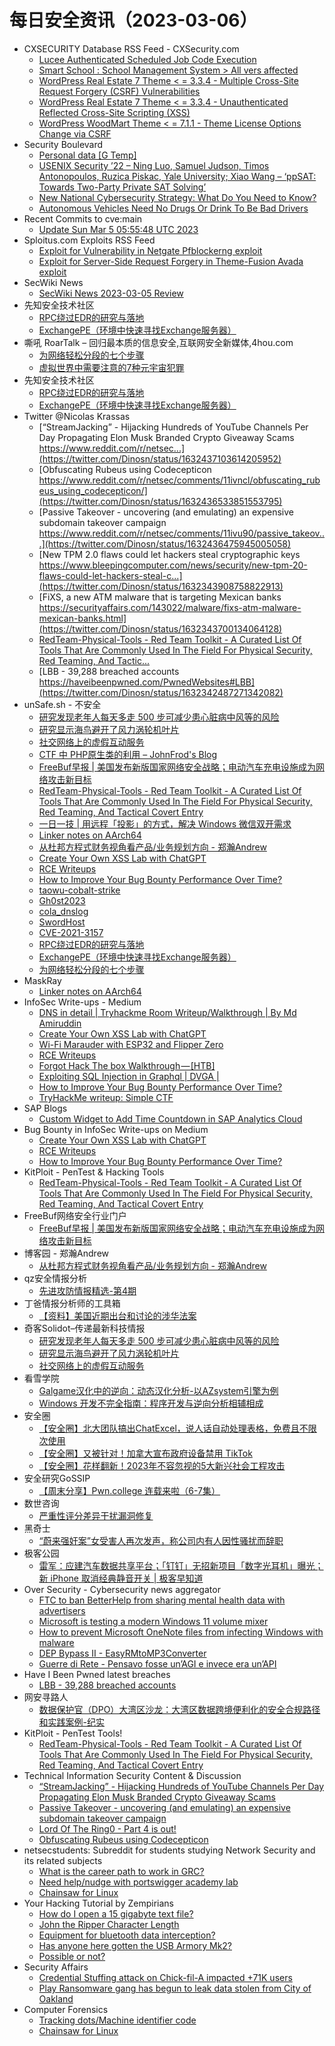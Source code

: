 # 每日安全资讯（2023-03-06）

- CXSECURITY Database RSS Feed - CXSecurity.com
  - [Lucee Authenticated Scheduled Job Code Execution](https://cxsecurity.com/issue/WLB-2023030010)
  - [Smart School : School Management System > All vers affected](https://cxsecurity.com/issue/WLB-2023030009)
  - [WordPress Real Estate 7 Theme < = 3.3.4 - Multiple Cross-Site Request Forgery (CSRF) Vulnerabilities](https://cxsecurity.com/issue/WLB-2023030008)
  - [WordPress Real Estate 7 Theme < = 3.3.4 - Unauthenticated Reflected Cross-Site Scripting (XSS)](https://cxsecurity.com/issue/WLB-2023030007)
  - [WordPress WoodMart Theme < = 7.1.1 - Theme License Options Change via CSRF](https://cxsecurity.com/issue/WLB-2023030006)
- Security Boulevard
  - [Personal data [G Temp]](https://securityboulevard.com/2023/03/personal-data-g-temp/)
  - [USENIX Security ’22 – Ning Luo, Samuel Judson, Timos Antonopoulos, Ruzica Piskac, Yale University; Xiao Wang – ‘ppSAT: Towards Two-Party Private SAT Solving’](https://securityboulevard.com/2023/03/usenix-security-22-ning-luo-samuel-judson-timos-antonopoulos-ruzica-piskac-yale-university-xiao-wang-ppsat-towards-two-party-private-sat-solving/)
  - [New National Cybersecurity Strategy: What Do You Need to Know?](https://securityboulevard.com/2023/03/new-national-cybersecurity-strategy-what-do-you-need-to-know/)
  - [Autonomous Vehicles Need No Drugs Or Drink To Be Bad Drivers](https://securityboulevard.com/2023/03/autonomous-vehicles-need-no-drugs-or-drink-to-be-bad-drivers/)
- Recent Commits to cve:main
  - [Update Sun Mar  5 05:55:48 UTC 2023](https://github.com/trickest/cve/commit/f7adbf5b98c7c0fad9c73a56b2daf22d17da31bb)
- Sploitus.com Exploits RSS Feed
  - [Exploit for Vulnerability in Netgate Pfblockerng exploit](https://sploitus.com/exploit?id=FD2D2165-817A-5929-9D58-9D9B33150C26&utm_source=rss&utm_medium=rss)
  - [Exploit for Server-Side Request Forgery in Theme-Fusion Avada exploit](https://sploitus.com/exploit?id=5E9DCD2E-92AA-5BFE-BDA1-9791FC4876CB&utm_source=rss&utm_medium=rss)
- SecWiki News
  - [SecWiki News 2023-03-05 Review](http://www.sec-wiki.com/?2023-03-05)
- 先知安全技术社区
  - [RPC绕过EDR的研究与落地](https://xz.aliyun.com/t/12257)
  - [ExchangePE（环境中快速寻找Exchange服务器）](https://xz.aliyun.com/t/12255)
- 嘶吼 RoarTalk – 回归最本质的信息安全,互联网安全新媒体,4hou.com
  - [为网络轻松分段的七个步骤](https://www.4hou.com/posts/r7JE)
  - [虚拟世界中需要注意的7种元宇宙犯罪](https://www.4hou.com/posts/l6z5)
- 先知安全技术社区
  - [RPC绕过EDR的研究与落地](https://xz.aliyun.com/t/12257)
  - [ExchangePE（环境中快速寻找Exchange服务器）](https://xz.aliyun.com/t/12255)
- Twitter @Nicolas Krassas
  - [“StreamJacking” - Hijacking Hundreds of YouTube Channels Per Day Propagating Elon Musk Branded Crypto Giveaway Scams https://www.reddit.com/r/netsec...](https://twitter.com/Dinosn/status/1632437103614205952)
  - [Obfuscating Rubeus using Codecepticon https://www.reddit.com/r/netsec/comments/11ivncl/obfuscating_rubeus_using_codecepticon/](https://twitter.com/Dinosn/status/1632436533851553795)
  - [Passive Takeover - uncovering (and emulating) an expensive subdomain takeover campaign https://www.reddit.com/r/netsec/comments/11ivu90/passive_takeov...](https://twitter.com/Dinosn/status/1632436475945005058)
  - [New TPM 2.0 flaws could let hackers steal cryptographic keys https://www.bleepingcomputer.com/news/security/new-tpm-20-flaws-could-let-hackers-steal-c...](https://twitter.com/Dinosn/status/1632343908758822913)
  - [FiXS, a new ATM malware that is targeting Mexican banks https://securityaffairs.com/143022/malware/fixs-atm-malware-mexican-banks.html](https://twitter.com/Dinosn/status/1632343700134064128)
  - [RedTeam-Physical-Tools - Red Team Toolkit - A Curated List Of Tools That Are Commonly Used In The Field For Physical Security, Red Teaming, And Tactic...](https://twitter.com/Dinosn/status/1632343076575354883)
  - [LBB - 39,288 breached accounts https://haveibeenpwned.com/PwnedWebsites#LBB](https://twitter.com/Dinosn/status/1632342487271342082)
- unSafe.sh - 不安全
  - [研究发现老年人每天多走 500 步可减少患心脏病中风等的风险](https://buaq.net/go-152086.html)
  - [研究显示海鸟避开了风力涡轮机叶片](https://buaq.net/go-152087.html)
  - [社交网络上的虚假互动服务](https://buaq.net/go-152088.html)
  - [CTF 中 PHP原生类的利用 – JohnFrod's Blog](https://buaq.net/go-152066.html)
  - [FreeBuf早报 | 美国发布新版国家网络安全战略；电动汽车充电设施成为网络攻击新目标](https://buaq.net/go-152117.html)
  - [RedTeam-Physical-Tools - Red Team Toolkit - A Curated List Of Tools That Are Commonly Used In The Field For Physical Security, Red Teaming, And Tactical Covert Entry](https://buaq.net/go-152058.html)
  - [一日一技 | 用远程「投影」的方式，解决 Windows 微信双开需求](https://buaq.net/go-152065.html)
  - [Linker notes on AArch64](https://buaq.net/go-152092.html)
  - [从杜邦方程式财务视角看产品/业务规划方向 - 郑瀚Andrew](https://buaq.net/go-152044.html)
  - [Create Your Own XSS Lab with ChatGPT](https://buaq.net/go-152046.html)
  - [RCE Writeups](https://buaq.net/go-152047.html)
  - [How to Improve Your Bug Bounty Performance Over Time?](https://buaq.net/go-152048.html)
  - [taowu-cobalt-strike](https://buaq.net/go-152031.html)
  - [Gh0st2023](https://buaq.net/go-152032.html)
  - [cola_dnslog](https://buaq.net/go-152033.html)
  - [SwordHost](https://buaq.net/go-152034.html)
  - [CVE-2021-3157](https://buaq.net/go-152035.html)
  - [RPC绕过EDR的研究与落地](https://buaq.net/go-152036.html)
  - [ExchangePE（环境中快速寻找Exchange服务器）](https://buaq.net/go-152037.html)
  - [为网络轻松分段的七个步骤](https://buaq.net/go-152025.html)
- MaskRay
  - [Linker notes on AArch64](https://maskray.me/blog/2023-03-05-linker-notes-on-aarch64)
- InfoSec Write-ups - Medium
  - [DNS in detail | Tryhackme Room Writeup/Walkthrough | By Md Amiruddin](https://infosecwriteups.com/dns-in-detail-tryhackme-room-writeup-walkthrough-by-md-amiruddin-fdeab3bc30fc?source=rss----7b722bfd1b8d---4)
  - [Create Your Own XSS Lab with ChatGPT](https://infosecwriteups.com/create-your-own-xss-lab-with-chatgpt-385c4e5e7f35?source=rss----7b722bfd1b8d---4)
  - [Wi-Fi Marauder with ESP32 and Flipper Zero](https://infosecwriteups.com/wi-fi-marauder-with-esp32-and-flipper-zero-39fea6741c92?source=rss----7b722bfd1b8d---4)
  - [RCE Writeups](https://infosecwriteups.com/command-injection-by-changing-the-logo-2d730887ab6c?source=rss----7b722bfd1b8d---4)
  - [Forgot Hack The box Walkthrough — [HTB]](https://infosecwriteups.com/forgot-hack-the-box-walkthrough-htb-e571fd151f9a?source=rss----7b722bfd1b8d---4)
  - [Exploiting SQL Injection in Graphql | DVGA |](https://infosecwriteups.com/exploiting-sql-injection-in-graphql-dvga-907fb65c6a14?source=rss----7b722bfd1b8d---4)
  - [How to Improve Your Bug Bounty Performance Over Time?](https://infosecwriteups.com/how-to-improve-your-bug-bounty-performance-over-time-5f4ace641db0?source=rss----7b722bfd1b8d---4)
  - [TryHackMe writeup: Simple CTF](https://infosecwriteups.com/tryhackme-writeup-simple-ctf-89e9c5a3bea1?source=rss----7b722bfd1b8d---4)
- SAP Blogs
  - [Custom Widget to Add Time Countdown in SAP Analytics Cloud](https://blogs.sap.com/2023/03/05/custom-widget-to-add-time-countdown-in-sap-analytics-cloud/)
- Bug Bounty in InfoSec Write-ups on Medium
  - [Create Your Own XSS Lab with ChatGPT](https://infosecwriteups.com/create-your-own-xss-lab-with-chatgpt-385c4e5e7f35?source=rss----7b722bfd1b8d--bug_bounty)
  - [RCE Writeups](https://infosecwriteups.com/command-injection-by-changing-the-logo-2d730887ab6c?source=rss----7b722bfd1b8d--bug_bounty)
  - [How to Improve Your Bug Bounty Performance Over Time?](https://infosecwriteups.com/how-to-improve-your-bug-bounty-performance-over-time-5f4ace641db0?source=rss----7b722bfd1b8d--bug_bounty)
- KitPloit - PenTest & Hacking Tools
  - [RedTeam-Physical-Tools - Red Team Toolkit - A Curated List Of Tools That Are Commonly Used In The Field For Physical Security, Red Teaming, And Tactical Covert Entry](http://www.kitploit.com/2023/03/redteam-physical-tools-red-team-toolkit.html)
- FreeBuf网络安全行业门户
  - [FreeBuf早报 | 美国发布新版国家网络安全战略；电动汽车充电设施成为网络攻击新目标](https://www.freebuf.com/news/359370.html)
- 博客园 - 郑瀚Andrew
  - [从杜邦方程式财务视角看产品/业务规划方向 - 郑瀚Andrew](https://www.cnblogs.com/LittleHann/p/17180539.html)
- qz安全情报分析
  - [先进攻防情报精选-第4期](https://mp.weixin.qq.com/s?__biz=MzI1MDA1MjcxMw==&mid=2649907989&idx=1&sn=537c74e4ba0abe098b587cb60eeb88a4&chksm=f18eea13c6f9630568f16d998ce6c60a93e2e7d5951aee73a9b7ccb2eafad6ecb85493c9169f&scene=58&subscene=0#rd)
- 丁爸情报分析师的工具箱
  - [【资料】美国近期出台和讨论的涉华法案](https://mp.weixin.qq.com/s?__biz=MzI2MTE0NTE3Mw==&mid=2651135203&idx=1&sn=e0f6c1fa2624effab36d79369d49c1b4&chksm=f1af6bd9c6d8e2cf80cedcc751014e795d0c2b1f68b00f7cc1eb36f1a0250cd0614b4187ac12&scene=58&subscene=0#rd)
- 奇客Solidot–传递最新科技情报
  - [研究发现老年人每天多走 500 步可减少患心脏病中风等的风险](https://www.solidot.org/story?sid=74303)
  - [研究显示海鸟避开了风力涡轮机叶片](https://www.solidot.org/story?sid=74302)
  - [社交网络上的虚假互动服务](https://www.solidot.org/story?sid=74301)
- 看雪学院
  - [Galgame汉化中的逆向：动态汉化分析-以AZsystem引擎为例](https://mp.weixin.qq.com/s?__biz=MjM5NTc2MDYxMw==&mid=2458496413&idx=1&sn=04fb33a23d7f577e89ba9d3e316c4824&chksm=b18e9d1786f914017fb4236de7c8e5911c736db390fdb1cb71d1e6c704b473565ddc82eb9159&scene=58&subscene=0#rd)
  - [Windows 开发不完全指南：程序开发与逆向分析相辅相成](https://mp.weixin.qq.com/s?__biz=MjM5NTc2MDYxMw==&mid=2458496413&idx=2&sn=a54cfbafbb7b403edf3970dfc6d9682a&chksm=b18e9d1786f91401eea5f7c125878edc8e87792950a34f54def5336aa1d01046935f385e6b27&scene=58&subscene=0#rd)
- 安全圈
  - [【安全圈】北大团队搞出ChatExcel，说人话自动处理表格，免费且不限次使用](https://mp.weixin.qq.com/s?__biz=MzIzMzE4NDU1OQ==&mid=2652031034&idx=1&sn=50f2c66d1d55e28c4b26c06f2d741642&chksm=f36fe47ac4186d6c2336add30cca8221338b0da43d075dc71770d0c510999ebe92dce3b2e2b2&scene=58&subscene=0#rd)
  - [【安全圈】又被针对！加拿大宣布政府设备禁用 TikTok](https://mp.weixin.qq.com/s?__biz=MzIzMzE4NDU1OQ==&mid=2652031034&idx=2&sn=1f8d3fa9048b3e03d79fa674f37e9450&chksm=f36fe47ac4186d6c56a2d62a1f3f8973ea8e32f2be7733e3d4d4ccf05e3cf5d3c49972197746&scene=58&subscene=0#rd)
  - [【安全圈】花样翻新！2023年不容忽视的5大新兴社会工程攻击](https://mp.weixin.qq.com/s?__biz=MzIzMzE4NDU1OQ==&mid=2652031034&idx=4&sn=1c5ec51983b9942c560d787c03d59308&chksm=f36fe47ac4186d6c0e56f1f7fba33a7d49e3aeb7383a81b8e8dfffc720c795461aa551d183d9&scene=58&subscene=0#rd)
- 安全研究GoSSIP
  - [【周末分享】Pwn.college 连载来啦（6-7集）](https://mp.weixin.qq.com/s?__biz=Mzg5ODUxMzg0Ng==&mid=2247494384&idx=1&sn=71ed69d8cd6ef57546a0fab611b860c4&chksm=c063c429f7144d3ff329b3f1968f488f159a5242b894df80840dcac49e86312bd6d2803d2aa5&scene=58&subscene=0#rd)
- 数世咨询
  - [严重性评分差异干扰漏洞修复](https://mp.weixin.qq.com/s?__biz=MzkxNzA3MTgyNg==&mid=2247497416&idx=1&sn=b56a90dc0ea3e6dd587f09b90dbb4f23&chksm=c1448475f6330d6303352a6b93b815b498558d9ba8e9fdd3a7e992792b38148fe14923cc6b2a&scene=58&subscene=0#rd)
- 黑奇士
  - [“蔚来强奸案”女受害人再次发声，称公司内有人因性骚扰而辞职](https://mp.weixin.qq.com/s?__biz=MzI5ODYwNTE4Nw==&mid=2247487407&idx=1&sn=950df41a1c990c8bde20cd64a19ebe29&chksm=eca20043dbd58955686ec72ba4f072b4fabf088351e6b909e60b9b4f4ca3fbde59311053e15e&scene=58&subscene=0#rd)
- 极客公园
  - [雷军：应建汽车数据共享平台；「钉钉」无招新项目「数字光耳机」曝光；新 iPhone 取消经典静音开关 | 极客早知道](https://mp.weixin.qq.com/s?__biz=MTMwNDMwODQ0MQ==&mid=2652984081&idx=1&sn=f4c29ed9f1d7a4e26c6ec43b0144d1a2&chksm=7e542ea74923a7b15cf471905483363529276b6faae5bf2a9d61c7f96fea3120692cfb9641c0&scene=58&subscene=0#rd)
- Over Security - Cybersecurity news aggregator
  - [FTC to ban BetterHelp from sharing mental health data with advertisers](https://www.bleepingcomputer.com/news/security/ftc-to-ban-betterhelp-from-sharing-mental-health-data-with-advertisers/)
  - [Microsoft is testing a modern Windows 11 volume mixer](https://www.bleepingcomputer.com/news/microsoft/microsoft-is-testing-a-modern-windows-11-volume-mixer/)
  - [How to prevent Microsoft OneNote files from infecting Windows with malware](https://www.bleepingcomputer.com/news/security/how-to-prevent-microsoft-onenote-files-from-infecting-windows-with-malware/)
  - [DEP Bypass II - EasyRMtoMP3Converter](https://hacktips.it/dep-ii-easyrmtomp3converter/)
  - [Guerre di Rete - Pensavo fosse un’AGI e invece era un’API](https://guerredirete.substack.com/p/guerre-di-rete-pensavo-fosse-unagi)
- Have I Been Pwned latest breaches
  - [LBB - 39,288 breached accounts](https://haveibeenpwned.com/PwnedWebsites#LBB)
- 网安寻路人
  - [数据保护官（DPO）大湾区沙龙：大湾区数据跨境便利化的安全合规路径和实践案例-纪实](https://mp.weixin.qq.com/s?__biz=MzIxODM0NDU4MQ==&mid=2247499242&idx=1&sn=ea774898918f9e3f9746e98bbd6ffb7a&chksm=97e94000a09ec9167cc59e3fdf7d8861658daeb302feaf775037176129e146c53493922da982&scene=58&subscene=0#rd)
- KitPloit - PenTest Tools!
  - [RedTeam-Physical-Tools - Red Team Toolkit - A Curated List Of Tools That Are Commonly Used In The Field For Physical Security, Red Teaming, And Tactical Covert Entry](http://www.kitploit.com/2023/03/redteam-physical-tools-red-team-toolkit.html)
- Technical Information Security Content & Discussion
  - [“StreamJacking” - Hijacking Hundreds of YouTube Channels Per Day Propagating Elon Musk Branded Crypto Giveaway Scams](https://www.reddit.com/r/netsec/comments/11isw84/streamjacking_hijacking_hundreds_of_youtube/)
  - [Passive Takeover - uncovering (and emulating) an expensive subdomain takeover campaign](https://www.reddit.com/r/netsec/comments/11ivu90/passive_takeover_uncovering_and_emulating_an/)
  - [Lord Of The Ring0 - Part 4 is out!](https://www.reddit.com/r/netsec/comments/11ivjyx/lord_of_the_ring0_part_4_is_out/)
  - [Obfuscating Rubeus using Codecepticon](https://www.reddit.com/r/netsec/comments/11ivncl/obfuscating_rubeus_using_codecepticon/)
- netsecstudents: Subreddit for students studying Network Security and its related subjects
  - [What is the career path to work in GRC?](https://www.reddit.com/r/netsecstudents/comments/11j2s5q/what_is_the_career_path_to_work_in_grc/)
  - [Need help/nudge with portswigger academy lab](https://www.reddit.com/r/netsecstudents/comments/11jfrpx/need_helpnudge_with_portswigger_academy_lab/)
  - [Chainsaw for Linux](https://www.reddit.com/r/netsecstudents/comments/11ihofk/chainsaw_for_linux/)
- Your Hacking Tutorial by Zempirians
  - [How do I open a 15 gigabyte text file?](https://www.reddit.com/r/HowToHack/comments/11ipg77/how_do_i_open_a_15_gigabyte_text_file/)
  - [John the Ripper Character Length](https://www.reddit.com/r/HowToHack/comments/11j0caj/john_the_ripper_character_length/)
  - [Equipment for bluetooth data interception?](https://www.reddit.com/r/HowToHack/comments/11imxep/equipment_for_bluetooth_data_interception/)
  - [Has anyone here gotten the USB Armory Mk2?](https://www.reddit.com/r/HowToHack/comments/11iqkxl/has_anyone_here_gotten_the_usb_armory_mk2/)
  - [Possible or not?](https://www.reddit.com/r/HowToHack/comments/11ix4hl/possible_or_not/)
- Security Affairs
  - [Credential Stuffing attack on Chick-fil-A impacted +71K users](https://securityaffairs.com/143051/data-breach/credential-stuffing-chick-fil-a.html)
  - [Play Ransomware gang has begun to leak data stolen from City of Oakland](https://securityaffairs.com/143037/cyber-crime/play-ransomware-leaks-city-of-oakland.html)
- Computer Forensics
  - [Tracking dots/Machine identifier code](https://www.reddit.com/r/computerforensics/comments/11ix3jv/tracking_dotsmachine_identifier_code/)
  - [Chainsaw for Linux](https://www.reddit.com/r/computerforensics/comments/11ihlhu/chainsaw_for_linux/)
